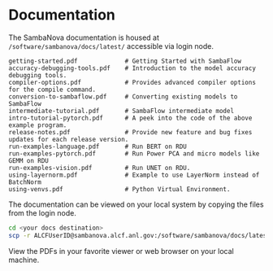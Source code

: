 # Documentation

The SambaNova documentation is housed at `/software/sambanova/docs/latest/` accessible via login node.

```text
getting-started.pdf             # Getting Started with SambaFlow
accuracy-debugging-tools.pdf    # Introduction to the model accuracy debugging tools.
compiler-options.pdf            # Provides advanced compiler options for the compile command.
conversion-to-sambaflow.pdf     # Converting existing models to SambaFlow
intermediate-tutorial.pdf       # SambaFlow intermediate model
intro-tutorial-pytorch.pdf      # A peek into the code of the above example program.
release-notes.pdf               # Provide new feature and bug fixes updates for each release version.
run-examples-language.pdf       # Run BERT on RDU
run-examples-pytorch.pdf        # Run Power PCA and micro models like GEMM on RDU
run-examples-vision.pdf         # Run UNET on RDU.
using-layernorm.pdf             # Example to use LayerNorm instead of BatchNorm
using-venvs.pdf                 # Python Virtual Environment.
```

The documentation can be viewed on your local system by copying the files from the login node.

```bash
cd <your docs destination>
scp -r ALCFUserID@sambanova.alcf.anl.gov:/software/sambanova/docs/latest/* .
```

View the PDFs in your favorite viewer or web browser on your local machine.
